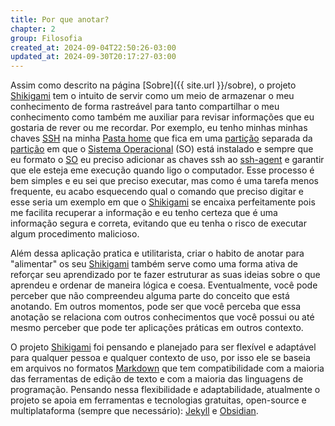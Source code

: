 ```yaml
---
title: Por que anotar?
chapter: 2
group: Filosofia
created_at: 2024-09-04T22:50:26-03:00
updated_at: 2024-09-30T20:17:27-03:00
---
```


Assim como descrito na página [Sobre]({{ site.url }}/sobre), o projeto [Shikigami](../api/sementes/2024/07/07/Shikigami.md) tem o intuito de servir como um meio de armazenar o meu conhecimento de forma rastreável para tanto compartilhar o meu conhecimento como também me auxiliar para revisar informações que eu gostaria de rever ou me recordar. Por exemplo, eu tenho minhas minhas chaves [SSH](../api/sementes/2024/07/26/SSH.md) na minha [Pasta home](../api/ideias/2024/07/14/Pasta_home.md) que fica em uma [partição](../api/sementes/2024/09/04/Partição.md) separada da [partição](../api/sementes/2024/09/04/Partição.md) em que o [Sistema Operacional](../api/sementes/2024/07/07/Sistema_Operacional.md) (SO) está instalado e sempre que eu formato o [SO](../api/sementes/2024/07/07/Sistema_Operacional.md) eu preciso adicionar as chaves ssh ao [ssh-agent](../api/entrada/2024/07/08/ssh_agent.md) e garantir que ele esteja eme execução quando ligo o computador. Esse processo é bem simples e eu sei que preciso executar, mas como é uma tarefa menos frequente, eu acabo esquecendo qual o comando que preciso digitar e esse seria um exemplo em que o [Shikigami](../api/sementes/2024/07/07/Shikigami.md) se encaixa perfeitamente pois me facilita recuperar a informação e eu tenho certeza que é uma informação segura e correta, evitando que eu tenha o risco de executar algum procedimento malicioso. 

Além dessa aplicação pratica e utilitarista, criar o habito de anotar para "alimentar" os seu [Shikigami](../api/sementes/2024/07/07/Shikigami.md) também serve como uma forma ativa de reforçar seu aprendizado por te fazer estruturar as suas ideias sobre o que aprendeu e ordenar de maneira lógica e coesa. Eventualmente, você pode perceber que não compreendeu alguma parte do conceito que está anotando. Em outros momentos, pode ser que você perceba que essa anotação se relaciona com outros conhecimentos que você possui ou até mesmo perceber que pode ter aplicações práticas em outros contexto.

O projeto [Shikigami](../api/sementes/2024/07/07/Shikigami.md) foi pensando e planejado para ser flexível e adaptável para qualquer pessoa e qualquer contexto de uso, por isso ele se baseia em arquivos no formatos [Markdown](../api/rascunhos/2024/07/08/Markdown.md) que tem compatibilidade com a maioria das ferramentas de edição de texto e com a maioria das linguagens de programação. Pensando nessa flexibilidade e adaptabilidade, atualmente o projeto se apoia em ferramentas e tecnologias gratuitas, open-source e multiplataforma (sempre que necessário): [Jekyll](../api/ideias/2024/07/10/Jekyll.md) e [Obsidian](../api/sementes/2024/07/08/Obsidian.md).